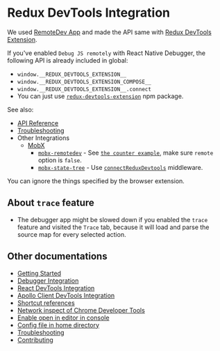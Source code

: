 # Redux DevTools Integration

We used [RemoteDev App](https://github.com/zalmoxisus/remotedev-app) and made the API same with [Redux DevTools Extension](https://github.com/zalmoxisus/redux-devtools-extension).

If you've enabled `Debug JS remotely` with React Native Debugger, the following API is already included in global:

- `window.__REDUX_DEVTOOLS_EXTENSION__`
- `window.__REDUX_DEVTOOLS_EXTENSION_COMPOSE__`
- `window.__REDUX_DEVTOOLS_EXTENSION__.connect`
- You can just use [`redux-devtools-extension`](https://www.npmjs.com/package/@redux-devtools/extension) npm package.

See also:

- [API Reference](https://github.com/zalmoxisus/redux-devtools-extension/tree/master/docs/API)
- [Troubleshooting](https://github.com/zalmoxisus/redux-devtools-extension/blob/master/docs/Troubleshooting.md)
- Other Integrations
  - [MobX](https://github.com/mobxjs/mobx)
    - [`mobx-remotedev`](https://github.com/zalmoxisus/mobx-remotedev) - See [`the counter example`](../examples/counter-with-mobx/src/stores/counter), make sure `remote` option is `false`.
    - [`mobx-state-tree`](https://github.com/mobxjs/mobx-state-tree) - Use [`connectReduxDevtools`](https://github.com/mobxjs/mobx-state-tree/blob/a3c59ac816026f3c2d3d5621d8f74be2b95e2891/middleware/README.md#connectreduxdevtools) middleware.

You can ignore the things specified by the browser extension.

## About `trace` feature

- The debugger app might be slowed down if you enabled the `trace` feature and visited the `Trace` tab, because it will load and parse the source map for every selected action.

## Other documentations

- [Getting Started](getting-started.md)
- [Debugger Integration](debugger-integration.md)
- [React DevTools Integration](react-devtools-integration.md)
- [Apollo Client DevTools Integration](apollo-client-devtools-integration.md)
- [Shortcut references](shortcut-references.md)
- [Network inspect of Chrome Developer Tools](network-inspect-of-chrome-devtools.md)
- [Enable open in editor in console](enable-open-in-editor-in-console.md)
- [Config file in home directory](config-file-in-home-directory.md)
- [Troubleshooting](troubleshooting.md)
- [Contributing](contributing.md)

